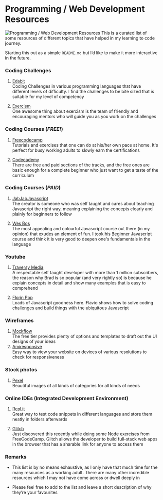 # **Programming / Web Development Resources**
![Programming / Web Development Resources](https://www.robotlab.com/hs-fs/hubfs/coding.jpg?width=640&name=coding.jpg)
This is a curated list of some resources of different topics that have helped in my learning to code journey. 

Starting this out as a simple ```README.md``` but I’d like to make it more interactive in the future.

### Coding Challenges
1. [Edabit](https://edabit.com/) <br />
Coding Challenges in various programming languages that have different levels of difficulty. I find the challenges to be bite sized that is suitable for my level of competency

2. [Exercism](https://exercism.io/) <br />
One awesome thing about exercism is the team of friendly and encouraging mentors who will guide you as you work on the challenges

### Coding Courses (*FREE!*)
1. [Freecodecamp](https://www.freecodecamp.org/
) <br />
Tutorials and exercises that one can do at his/her own pace at home. It's perfect for busy working adults to slowly earn the certifications

2. [Codecademy](https://www.codecademy.com/) <br />
There are free and paid sections of the tracks, and the free ones are basic enough for a complete beginner who just want to get a taste of the curriculum

### Coding Courses (*PAID*)
1. [JabJabJavascript](https://jabjabjavascript.com/
) <br />
The creator is someone who was self taught and cares about teaching Javascript the right way, meaning explaining the concepts clearly and plainly for beginners to follow

2. [Wes Bos](https://wesbos.com/courses) <br />
The most appealing and colourful Javascript course out there (in my opinion) that exudes an element of fun. I took his Beginner Javascript course and think it is very good to deepen one's fundamentals in the language

### Youtube
1. [Traversy Media](https://www.youtube.com/results?search_query=traversy
) <br />
A respectable self taught developer with more than 1 million subscribers, the reason why Brad is so popular (and very rightly so) is because he explain concepts in detail and show many examples that is easy to comprehend

2. [Florin Pop](https://www.youtube.com/channel/UCeU-1X402kT-JlLdAitxSMA) <br />
Loads of Javascript goodness here. Flavio shows how to solve coding challenges and build things with the ubiquitous Javascript   

### Wireframes
1. [Mockflow](https://mockflow.com/
) <br />
The free tier provides plenty of options and templates to draft out the UI designs of your ideas
2. [Amiresponsive](http://ami.responsivedesign.is/?url=#
) <br />
Easy way to view your website on devices of various resolutions to check for responsiveness

### Stock photos
1. [Pexel](https://www.pexels.com/
) <br />
Beautiful images of all kinds of categories for all kinds of needs

### Online IDEs (Integrated Development Environment)
1. [Repl.it](https://repl.it/~
) <br />
Great way to test code snippets in different languages and store them neatly in folders afterwards

2. [Glitch](https://glitch.com/) <br />
Just discovered this recently while doing some Node exercises from FreeCodeCamp. Glitch allows the developer to build full-stack web apps in the browser that has a sharable link for anyone to access them

### Remarks
- This list is by no means exhaustive, as I only have that much time for the many resources as a working adult. There are many other incredible resources which I may not have come across or dwell deeply in

- Please feel free to add to the list and leave a short description of why they’re your favourites

<br />
<br />